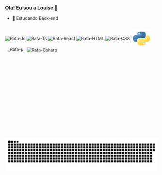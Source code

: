### Olá! Eu sou a Louise  👋
- 🔭 Estudando Back-end
  
 <div style="display: inline_block"><br>
  <img align="center" alt="Rafa-Js" height="55" width="70" src="https://cdn.jsdelivr.net/gh/devicons/devicon/icons/git/git-original-wordmark.svg">
  <img align="center" alt="Rafa-Ts" height="55" width="70" src="https://cdn.jsdelivr.net/gh/devicons/devicon/icons/github/github-original-wordmark.svg">
  <img align="center" alt="Rafa-React" height="55" width="70" src="https://cdn.jsdelivr.net/gh/devicons/devicon/icons/gitlab/gitlab-original-wordmark.svg">
  <img align="center" alt="Rafa-HTML" height="55" width="70" src="https://cdn.jsdelivr.net/gh/devicons/devicon/icons/go/go-original.svg">
  <img align="center" alt="Rafa-CSS" height="55" width="70" src="https://cdn.jsdelivr.net/gh/devicons/devicon/icons/graphql/graphql-plain-wordmark.svg">
  <img align="center" alt="Rafa-Python" height="55" width="70" src="https://raw.githubusercontent.com/devicons/devicon/master/icons/python/python-original.svg">
  <img align="center" alt="Rafa-Csharp" height="55" width="70" src="https://cdn.jsdelivr.net/gh/devicons/devicon/icons/visualstudio/visualstudio-plain-wordmark.svg">
  <img align="left" alt="Rafa-pic" height="300" style="border-radius:50px;" src="https://i.picasion.com/pic91/55f48bbea511a651a6c9a2442b86335a.gif">
</div>
  
![Snake animation](https://github.com/Louis3-silv4/Louis3-silv4/blob/output/github-contribution-grid-snake.svg)
 
</div>
